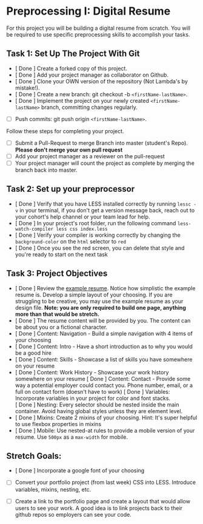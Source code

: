# Preprocessing I: Digital Resume

For this project you will be building a digital resume from scratch. You will be required to use specific preprocessing skills to accomplish your tasks.  

## Task 1: Set Up The Project With Git

- [ Done ] Create a forked copy of this project.
- [ Done ] Add your project manager as collaborator on Github.
- [ Done ] Clone your OWN version of the repository (Not Lambda's by mistake!).
- [ Done ] Create a new branch: git checkout -b `<firstName-lastName>`.
- [ Done ] Implement the project on your newly created `<firstName-lastName>` branch, committing changes regularly.
- [ ] Push commits: git push origin `<firstName-lastName>`.
 
Follow these steps for completing your project.

- [ ] Submit a Pull-Request to merge <firstName-lastName> Branch into master (student's  Repo). **Please don't merge your own pull request**
- [ ] Add your project manager as a reviewer on the pull-request
- [ ] Your project manager will count the project as complete by merging the branch back into master.

## Task 2: Set up your preprocessor
- [ Done ] Verify that you have LESS installed correctly by running `lessc -v` in your terminal, if you don't get a version message back, reach out to your cohort's help channel or your team lead for help.
- [ Done ] In your project's root folder, run the following command `less-watch-compiler less css index.less`
- [ Done ] Verify your compiler is working correctly by changing the `background-color` on the `html` selector to `red`
- [ Done ] Once you see the red screen, you can delete that style and you're ready to start on the next task

## Task 3: Project Objectives

- [ Done ] Review the [example resume](resume-example.png).  Notice how simplistic the example resume is.  Develop a simple layout of your choosing. If you are struggling to be creative, you may use the example resume as your design file. 
**Note: you are only required to build one page, anything more than that would be stretch.**
- [ Done ] The resume content will be provided by you. The content can be about you or a fictional character.  
- [ Done ] Content: Navigation - Build a simple navigation with 4 items of your choosing
- [ Done ] Content: Intro - Have a short introduction as to why you would be a good hire
- [ Done ] Content: Skills - Showcase a list of skills you have somewhere on your resume
- [ Done ] Content: Work History - Showcase your work history somewhere on your resume
  [ Done ]  Content: Contact - Provide some way a potential employer could contact you.  Phone number, email, or a full on contact form (doesn't have to work)
  [ Done ] Variables: Incorporate variables in your project for color and font stacks.  
  [ Done ] Nesting: Every selector should be nested inside the main container.  Avoid having global styles unless they are element level.
- [ Done ] Mixins: Create 2 mixins of your choosing. Hint: It's super helpful to use flexbox properties in mixins
- [ Done ]  Mobile: Use nested-at rules to provide a mobile version of your resume.  Use `500px` as a `max-width` for mobile. 

## Stretch Goals: 
- [ Done ]  Incorporate a google font of your choosing
* [ ] Convert your portfolio project (from last week) CSS into LESS.  Introduce variables, mixins, nesting, etc. 
* [ ] Create a link to the portfolio page and create a layout that would allow users to see your work.  A good idea is to link projects back to their github repos so employers can see your code.



